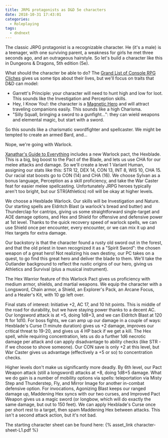 ```yaml
---
title: JRPG protagonists as D&D 5e characters
date: 2018-10-31 17:43:01
categories:
  - Roleplaying
tags:
  - dndnext
---
```


The classic JRPG protagonist is a recognizable character. He (it's a male) is a teenager, with one surviving parent, a weakness for girls he met three seconds ago, and an outrageous hairstyle. So let's build a character like this in Dungeons & Dragons, 5th edition (5e).

<!-- more -->

What should the character be able to do? The [Grand List of Console RPG Cliches] gives us some tips about their lives, but we'll focus on traits that D&D can model:

* Garrett's Principle: your character will need to hunt high and low for loot. This sounds like the Investigation and Perception skills.
* Hey, I Know You!: the character is a [Magnetic Hero] and will attract traveling companions easily. This sounds like a high Charisma.
* "Silly Squall, bringing a sword to a gunfight...": they can wield weapons and elemental magic, but start with a sword.

So this sounds like a charismatic swordfighter and spellcaster. We might be tempted to create an armed Bard, and...

Nope, we're going with Warlock.

[Xanathar's Guide to Everything] includes a new Warlock pact, the Hexblade. This is a big, big boost to the Pact of the Blade, and lets us use CHA for our melee attacks and damage. So we'll create a level 1 Variant Human, assigning our stats like this: STR 12, DEX 14, CON 13, INT 8, WIS 10, CHA 15. Our racial stat boosts go to CON (14) and CHA (16). We choose Sylvan as a bonus language, Perception as a skill proficiency, and take the War Caster feat for easier melee spellcasting. Unfortunately JRPG heroes typically aren't too bright, but our STR(Athletics) roll will be okay at higher levels.

We choose a Hexblade Warlock. Our skills will be Investigation and Nature. Our starting spells are Eldritch Blast (a warlock's bread and butter) and Thunderclap for cantrips, giving us some straightforward single-target and AOE damage options, and Hex and Shield for offensive and defensive power at 1st level. Thanks to the quick recovery speed of warlock spells, we can use Shield once per encounter, every encounter, or we can mix it up and Hex targets for extra damage.

Our backstory is that the character found a rusty old sword out in the forest, and that the old priest in town recognized it as a "Spirit Sword": the chosen weapon of a great hero! Not realizing his own destiny, our PC takes on a quest, to go find this great hero and deliver the blade to them. We'll take the Outlander background to reflect the rustic origins of our hero, giving us Athletics and Survival (plus a musical instrument).

The Hex Warrior feature of this Warlock Pact gives us proficiency with medium armor, shields, and martial weapons. We equip the character with a Longsword, Chain armor, a Shield, an Explorer's Pack, an Arcane Focus, and a Healer's Kit, with 10 gp left over.

Final stats of interest: Initiative +2, AC 17, and 10 hit points. This is middle of the road for durability, but we have staying power thanks to a decent AC. Our longsword attack is at +5, doing 1d8+3, and we can Eldritch Blast at 120 ft for 1d10. For boss fights, we can amp up our damage in a couple of ways: Hexblade's Curse (1 minute duration) gives us +2 damage, improves our critical threat to 19-20, and gives us 4 HP back if we get a kill. The Hex spell, while requiring concentration, lets us do a further 1d6 necrotic damage per attack and can apply disadvantage to ability checks (like STR - if we choose to shove someone). Our CON save is only +2 at this level, but War Caster gives us advantage (effectively a +5 or so) to concentration checks. 

Higher levels don't make us significantly more deadly. By 6th level, our Pact Weapon attack (still a longsword) attacks at +8, doing 1d8+5 damage. What we do gain is a number of mobility options via spells: teleportation via Misty Step and Thunderstep, Fly, and Mirror Image for another in-combat defensive option. For invocations, Agonizing Blast keeps our ranged damage up, Maddening Hex syncs with our two curses, and Improved Pact Weapon gives us a magic sword (or longbow, which will do exactly the same damage, but out to 150 feet). We can apply Hexblade's Curse once per short rest to a target, then spam Maddening Hex between attacks. This isn't a second attack action, but it's not bad.

The starting character sheet can be found here: {% asset_link character-sheet-L1.pdf %}

[Grand List of Console RPG Cliches]: https://project-apollo.net/text/rpg.html
[Magnetic Hero]: https://tvtropes.org/pmwiki/pmwiki.php/Main/MagneticHero
[Xanathar's Guide to Everything]: http://dnd.wizards.com/products/tabletop-games/rpg-products/xanathars-guide-everything